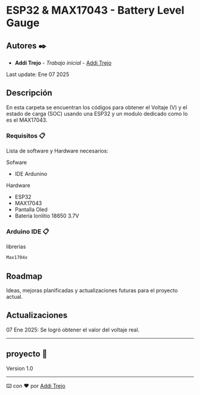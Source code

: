 # ESP32 & MAX17043 - Battery Level Gauge  

## Autores ✒️

- **Addi Trejo** - _Trabajo inicial_ - [Addi Trejo](https://github.com/additrejo)
  
Last update: Ene 07 2025  

## Descripción
En esta carpeta se encuentran los códigos para obtener el Voltaje (V) y el estado de carga (SOC) usando una ESP32 y un modulo dedicado como lo es el MAX17043.

### Requisitos 📋

Lista de software y Hardware necesarios:

Sofware
- IDE Ardunino

Hardware
- ESP32
- MAX17043
- Pantalla Oled
- Batería Ionlitio 18650 3.7V

### Arduino IDE 📋
librerias

```bash
Max1704x
```

## Roadmap

Ideas, mejoras planificadas y actualizaciones futuras para el proyecto actual.

## Actualizaciones
07 Ene 2025: Se logró obtener el valor del voltaje real.

----

## proyecto 🚀

Version 1.0


----
⌨️ con ❤️ por [Addi Trejo](https://github.com/additrejo)
